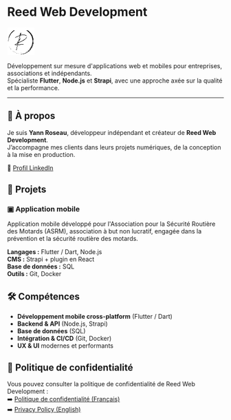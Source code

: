 # Reed Web Development

![Reed Web Development](images/logo-circle-small.png)

Développement sur mesure d'applications web et mobiles pour entreprises, associations et indépendants.  
Spécialiste **Flutter**, **Node.js** et **Strapi**, avec une approche axée sur la qualité et la performance.

---

## 👤 À propos

Je suis **Yann Roseau**, développeur indépendant et créateur de **Reed Web Development**.  
J’accompagne mes clients dans leurs projets numériques, de la conception à la mise en production.

🔗 [Profil LinkedIn](https://www.linkedin.com/in/yann-roseau/)


## 📱 Projets

### ▣ Application mobile
Application mobile développé pour l'Association pour la Sécurité Routière des Motards (ASRM), association à but non lucratif, engagée dans la prévention et la sécurité routière des motards.  

**Langages :** Flutter / Dart, Node.js  
**CMS :** Strapi + plugin en React  
**Base de données :** SQL  
**Outils :** Git, Docker  

## 🛠️ Compétences

- **Développement mobile cross-platform** (Flutter / Dart)
- **Backend & API** (Node.js, Strapi)
- **Base de données** (SQL)
- **Intégration & CI/CD** (Git, Docker)
- **UX & UI** modernes et performants

## 📄 Politique de confidentialité

Vous pouvez consulter la politique de confidentialité de Reed Web Development :  
➡️ [Politique de confidentialité (Français)](./POLITIQUE-DE-CONFIDENTIALITE.md)  
➡️ [Privacy Policy (English)](./PRIVACY_POLICY_EN.md)
